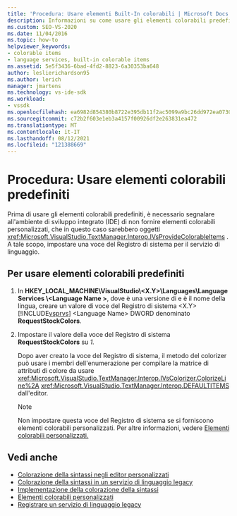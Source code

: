```yaml
---
title: 'Procedura: Usare elementi Built-In colorabili | Microsoft Docs'
description: Informazioni su come usare gli elementi colorabili predefiniti nel Visual Studio di sviluppo integrato (IDE) per il servizio di linguaggio.
ms.custom: SEO-VS-2020
ms.date: 11/04/2016
ms.topic: how-to
helpviewer_keywords:
- colorable items
- language services, built-in colorable items
ms.assetid: 5e5f3436-6bad-4fd2-8823-6a30353ba648
author: leslierichardson95
ms.author: lerich
manager: jmartens
ms.technology: vs-ide-sdk
ms.workload:
- vssdk
ms.openlocfilehash: ea6982d854380b8722e395db11f2ac5099a9bc26dd972ea0730cfbfeef586303
ms.sourcegitcommit: c72b2f603e1eb3a4157f00926df2e263831ea472
ms.translationtype: MT
ms.contentlocale: it-IT
ms.lasthandoff: 08/12/2021
ms.locfileid: "121388669"
---
```

# <a name="how-to-use-built-in-colorable-items"></a>Procedura: Usare elementi colorabili predefiniti
Prima di usare gli elementi colorabili predefiniti, è necessario segnalare all'ambiente di sviluppo integrato (IDE) di non fornire elementi colorabili personalizzati, che in questo caso sarebbero oggetti <xref:Microsoft.VisualStudio.TextManager.Interop.IVsProvideColorableItems> . A tale scopo, impostare una voce del Registro di sistema per il servizio di linguaggio.

## <a name="to-use-built-in-colorable-items"></a>Per usare elementi colorabili predefiniti

1. In **HKEY_LOCAL_MACHINE\VisualStudio\\<X.Y>\Languages\Language Services \\<Language Name \>**, dove è una versione di e è il nome della lingua, creare un valore di voce del Registro di sistema \<X.Y> [!INCLUDE[vsprvs](../../code-quality/includes/vsprvs_md.md)] \<Language Name> DWORD denominato **RequestStockColors**.

2. Impostare il valore della voce del Registro di sistema **RequestStockColors** su *1.*

    Dopo aver creato la voce del Registro di sistema, il metodo del colorizer può usare i membri dell'enumerazione per compilare la matrice di attributi di colore da usare <xref:Microsoft.VisualStudio.TextManager.Interop.IVsColorizer.ColorizeLine%2A> <xref:Microsoft.VisualStudio.TextManager.Interop.DEFAULTITEMS> dall'editor.

   > [!NOTE]
   > Non impostare questa voce del Registro di sistema se si forniscono elementi colorabili personalizzati. Per altre informazioni, vedere [Elementi colorabili personalizzati.](../../extensibility/internals/custom-colorable-items.md)

## <a name="see-also"></a>Vedi anche
- [Colorazione della sintassi negli editor personalizzati](../../extensibility/syntax-coloring-in-custom-editors.md)
- [Colorazione della sintassi in un servizio di linguaggio legacy](../../extensibility/internals/syntax-coloring-in-a-legacy-language-service.md)
- [Implementazione della colorazione della sintassi](../../extensibility/internals/implementing-syntax-coloring.md)
- [Elementi colorabili personalizzati](../../extensibility/internals/custom-colorable-items.md)
- [Registrare un servizio di linguaggio legacy](../../extensibility/internals/registering-a-legacy-language-service2.md)

